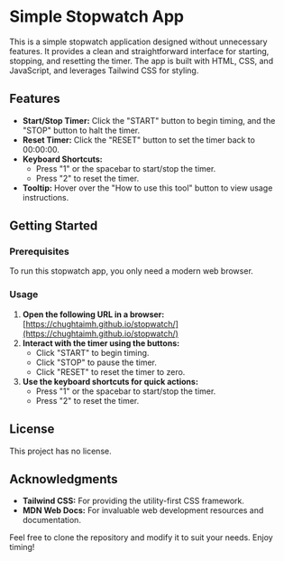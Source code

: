# Simple Stopwatch App

This is a simple stopwatch application designed without unnecessary features. It provides a clean and straightforward interface for starting, stopping, and resetting the timer. The app is built with HTML, CSS, and JavaScript, and leverages Tailwind CSS for styling.

## Features

- **Start/Stop Timer:** Click the "START" button to begin timing, and the "STOP" button to halt the timer.
- **Reset Timer:** Click the "RESET" button to set the timer back to 00:00:00.
- **Keyboard Shortcuts:** 
  - Press "1" or the spacebar to start/stop the timer.
  - Press "2" to reset the timer.
- **Tooltip:** Hover over the "How to use this tool" button to view usage instructions.

## Getting Started

### Prerequisites

To run this stopwatch app, you only need a modern web browser.

### Usage

1. **Open the following URL in a browser:** [https://chughtaimh.github.io/stopwatch/](https://chughtaimh.github.io/stopwatch/)
2. **Interact with the timer using the buttons:**
   - Click "START" to begin timing.
   - Click "STOP" to pause the timer.
   - Click "RESET" to reset the timer to zero.
3. **Use the keyboard shortcuts for quick actions:**
   - Press "1" or the spacebar to start/stop the timer.
   - Press "2" to reset the timer.

## License

This project has no license.

## Acknowledgments

- **Tailwind CSS:** For providing the utility-first CSS framework.
- **MDN Web Docs:** For invaluable web development resources and documentation.

Feel free to clone the repository and modify it to suit your needs. Enjoy timing!
